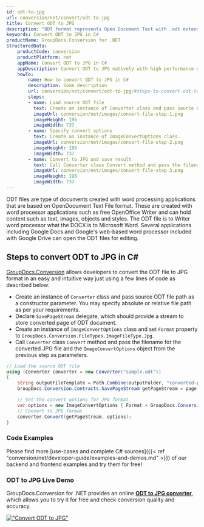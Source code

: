 ```yaml
---
id: odt-to-jpg
url: conversion/net/convert/odt-to-jpg
title: Convert ODT to JPG
description: "ODT format represents Open Document Text with .odt extension. Learn how to convert ODT to JPG file programmatically in C# language using GroupDocs.Conversion for .NET library."
keywords: Convert ODT to JPG in C#
productName: GroupDocs.Conversion for .NET
structuredData:
    productCode: conversion
    productPlatform: net
    appName: Convert ODT to JPG in C#
    appDescription: Convert ODT to JPG natively with high performance using C# language and server side GroupDocs.Conversion for .NET APIs, without the use of any software like Microsoft or Open Office.
    howTo:
        name: How to convert ODT to JPG in C# 
        description: Some description
        url: conversion/net/convert/odt-to-jpg/#steps-to-convert-odt-to-jpg-in-c
        steps:
        - name: Load source ODT file 
          text: Create an instance of Converter class and pass source ODT file path as a constructor parameter. You may specify absolute or relative file path as per your requirements. 
          imageUrl: conversion/net/images/convert-file-step-1.png
          imageHeight: 196
          imageWidth: 737
        - name: Specify convert options 
          text: Create an instance of ImageConvertOptions class.
          imageUrl: conversion/net/images/convert-file-step-2.png
          imageHeight: 196
          imageWidth: 737
        - name: Convert to JPG and save result 
          text: Call Converter class Convert method and pass the filename for the converted HTML file and the ImageConvertOptions object from the previous step as parameters.
          imageUrl: conversion/net/images/convert-file-step-3.png
          imageHeight: 196
          imageWidth: 737
---
```


ODT files are type of documents created with word processing applications that are based on OpenDocument Text File format. These are created with word processor applications such as free OpenOffice Writer and can hold content such as text, images, objects and styles. The ODT file is to Writer word processor what the DOCX is to Microsoft Word. Several applications including Google Docs and Google's web-based word processor included with Google Drive can open the ODT files for editing.

## Steps to convert ODT to JPG in C#

[GroupDocs.Conversion](https://products.groupdocs.com/conversion/net) allows developers to convert the ODT file to JPG format in an easy and intuitive way just using a few lines of code as described below:

* Create an instance of `Converter` class and pass source ODT file path as a constructor parameter. You may specify absolute or relative file path as per your requirements. 
* Declare `SavePageStream` delegate, which should provide a stream to store converted page of ODT document.
* Create an instance of `ImageConvertOptions` class and set `Format` property to `GroupDocs.Conversion.FileTypes.ImageFileType.Jpg`.
* Call `Converter` class `Convert` method and pass the filename for the converted JPG file and the `ImageConvertOptions` object from the previous step as parameters.

```csharp
// Load the source ODT file
using (Converter converter = new Converter("sample.odt"))
{
    string outputFileTemplate = Path.Combine(outputFolder, "converted-page-{0}.jpg");
    GroupDocs.Conversion.Contracts.SavePageStream getPageStream = page => new FileStream(string.Format(outputFileTemplate, page), FileMode.Create);

    // Set the convert options for JPG format
    var options = new ImageConvertOptions { Format = GroupDocs.Conversion.FileTypes.ImageFileType.Jpg };   
    // Convert to JPG format
    converter.Convert(getPageStream, options);
}
```

### Code Examples

Please find more [use-cases and complete C# sources]({{< ref "conversion/net/developer-guide/examples-and-demos.md" >}}) of our backend and frontend examples and try them for free!

### ODT to JPG Live Demo

GroupDocs.Conversion for .NET provides an online [**ODT to JPG converter**](https://products.groupdocs.app/conversion/odt-to-jpg), which allows you to try it for free and check conversion quality and accuracy.

[!["Convert ODT to JPG"](conversion/net/images/convert-to-jpg/convert-odt-to-jpg.png)](https://products.groupdocs.app/conversion/odt-to-jpg)